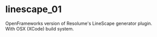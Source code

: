 # linescape_01
OpenFrameworks version of Resolume's LineScape generator plugin.<br>
With OSX (XCode) build system.